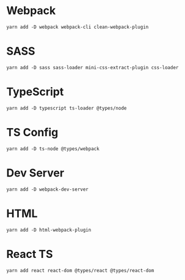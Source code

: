 # Webpack
```
yarn add -D webpack webpack-cli clean-webpack-plugin
```

# SASS
```
yarn add -D sass sass-loader mini-css-extract-plugin css-loader
```

# TypeScript
```
yarn add -D typescript ts-loader @types/node
```

# TS Config
```
yarn add -D ts-node @types/webpack
```

# Dev Server
```
yarn add -D webpack-dev-server
```

# HTML
```
yarn add -D html-webpack-plugin
```

# React TS
```
yarn add react react-dom @types/react @types/react-dom
```